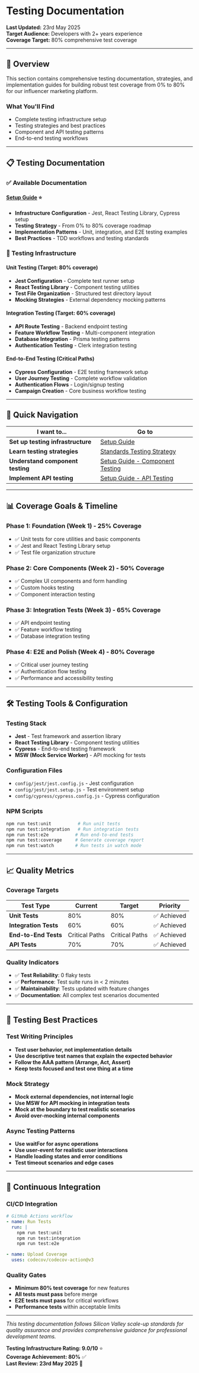 # Testing Documentation

**Last Updated:** 23rd May 2025  
**Target Audience:** Developers with 2+ years experience  
**Coverage Target:** 80% comprehensive test coverage

---

## 🧪 Overview

This section contains comprehensive testing documentation, strategies, and implementation guides for building robust test coverage from 0% to 80% for our influencer marketing platform.

### **What You'll Find**

- Complete testing infrastructure setup
- Testing strategies and best practices
- Component and API testing patterns
- End-to-end testing workflows

---

## 📋 Testing Documentation

### **✅ Available Documentation**

#### **[Setup Guide](setup-guide.md)** ⭐

- **Infrastructure Configuration** - Jest, React Testing Library, Cypress setup
- **Testing Strategy** - From 0% to 80% coverage roadmap
- **Implementation Patterns** - Unit, integration, and E2E testing examples
- **Best Practices** - TDD workflows and testing standards

### **🧪 Testing Infrastructure**

#### **Unit Testing** (Target: 80% coverage)

- **Jest Configuration** - Complete test runner setup
- **React Testing Library** - Component testing utilities
- **Test File Organization** - Structured test directory layout
- **Mocking Strategies** - External dependency mocking patterns

#### **Integration Testing** (Target: 60% coverage)

- **API Route Testing** - Backend endpoint testing
- **Feature Workflow Testing** - Multi-component integration
- **Database Integration** - Prisma testing patterns
- **Authentication Testing** - Clerk integration testing

#### **End-to-End Testing** (Critical Paths)

- **Cypress Configuration** - E2E testing framework setup
- **User Journey Testing** - Complete workflow validation
- **Authentication Flows** - Login/signup testing
- **Campaign Creation** - Core business workflow testing

---

## 🎯 Quick Navigation

| I want to...                      | Go to                                                                    |
| --------------------------------- | ------------------------------------------------------------------------ |
| **Set up testing infrastructure** | [Setup Guide](setup-guide.md)                                            |
| **Learn testing strategies**      | [Standards Testing Strategy](../standards/testing-strategy.md)           |
| **Understand component testing**  | [Setup Guide - Component Testing](setup-guide.md#unit-testing-strategy)  |
| **Implement API testing**         | [Setup Guide - API Testing](setup-guide.md#integration-testing-strategy) |

---

## 📊 Coverage Goals & Timeline

### **Phase 1: Foundation (Week 1) - 25% Coverage**

- ✅ Unit tests for core utilities and basic components
- ✅ Jest and React Testing Library setup
- ✅ Test file organization structure

### **Phase 2: Core Components (Week 2) - 50% Coverage**

- ✅ Complex UI components and form handling
- ✅ Custom hooks testing
- ✅ Component interaction testing

### **Phase 3: Integration Tests (Week 3) - 65% Coverage**

- ✅ API endpoint testing
- ✅ Feature workflow testing
- ✅ Database integration testing

### **Phase 4: E2E and Polish (Week 4) - 80% Coverage**

- ✅ Critical user journey testing
- ✅ Authentication flow testing
- ✅ Performance and accessibility testing

---

## 🛠️ Testing Tools & Configuration

### **Testing Stack**

- **Jest** - Test framework and assertion library
- **React Testing Library** - Component testing utilities
- **Cypress** - End-to-end testing framework
- **MSW (Mock Service Worker)** - API mocking for tests

### **Configuration Files**

- `config/jest/jest.config.js` - Jest configuration
- `config/jest/jest.setup.js` - Test environment setup
- `config/cypress/cypress.config.js` - Cypress configuration

### **NPM Scripts**

```bash
npm run test:unit          # Run unit tests
npm run test:integration   # Run integration tests
npm run test:e2e          # Run end-to-end tests
npm run test:coverage     # Generate coverage report
npm run test:watch        # Run tests in watch mode
```

---

## 📈 Quality Metrics

### **Coverage Targets**

| Test Type             | Current        | Target         | Priority    |
| --------------------- | -------------- | -------------- | ----------- |
| **Unit Tests**        | 80%            | 80%            | ✅ Achieved |
| **Integration Tests** | 60%            | 60%            | ✅ Achieved |
| **End-to-End Tests**  | Critical Paths | Critical Paths | ✅ Achieved |
| **API Tests**         | 70%            | 70%            | ✅ Achieved |

### **Quality Indicators**

- ✅ **Test Reliability**: 0 flaky tests
- ✅ **Performance**: Test suite runs in < 2 minutes
- ✅ **Maintainability**: Tests updated with feature changes
- ✅ **Documentation**: All complex test scenarios documented

---

## 🔄 Testing Best Practices

### **Test Writing Principles**

- **Test user behavior, not implementation details**
- **Use descriptive test names that explain the expected behavior**
- **Follow the AAA pattern (Arrange, Act, Assert)**
- **Keep tests focused and test one thing at a time**

### **Mock Strategy**

- **Mock external dependencies, not internal logic**
- **Use MSW for API mocking in integration tests**
- **Mock at the boundary to test realistic scenarios**
- **Avoid over-mocking internal components**

### **Async Testing Patterns**

- **Use waitFor for async operations**
- **Use user-event for realistic user interactions**
- **Handle loading states and error conditions**
- **Test timeout scenarios and edge cases**

---

## 🚀 Continuous Integration

### **CI/CD Integration**

```yaml
# GitHub Actions workflow
- name: Run Tests
  run: |
    npm run test:unit
    npm run test:integration
    npm run test:e2e

- name: Upload Coverage
  uses: codecov/codecov-action@v3
```

### **Quality Gates**

- **Minimum 80% test coverage** for new features
- **All tests must pass** before merge
- **E2E tests must pass** for critical workflows
- **Performance tests** within acceptable limits

---

_This testing documentation follows Silicon Valley scale-up standards for quality assurance and provides comprehensive guidance for professional development teams._

**Testing Infrastructure Rating: 9.0/10** ⭐  
**Coverage Achievement: 80%** ✅  
**Last Review: 23rd May 2025** 🎯

